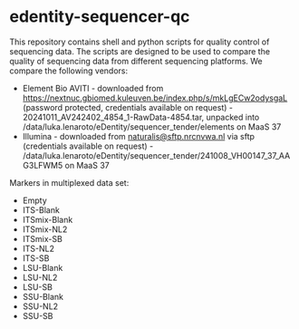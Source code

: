 # edentity-sequencer-qc

This repository contains shell and python scripts for quality control of sequencing data. The scripts are designed to 
be used to compare the quality of sequencing data from different sequencing platforms. We compare the following vendors:

- Element Bio AVITI - downloaded from https://nextnuc.gbiomed.kuleuven.be/index.php/s/mkLgECw2odysgaL (password
  protected, credentials available on request) - 20241011_AV242402_4854_1-RawData-4854.tar, unpacked into 
  /data/luka.lenaroto/eDentity/sequencer_tender/elements on MaaS 37
- Illumina - downloaded from naturalis@sftp.nrcnvwa.nl via sftp (credentials available on request) - 
  /data/luka.lenaroto/eDentity/sequencer_tender/241008_VH00147_37_AAG3LFWM5 on MaaS 37

Markers in multiplexed data set:

- Empty
- ITS-Blank
- ITSmix-Blank
- ITSmix-NL2
- ITSmix-SB
- ITS-NL2
- ITS-SB
- LSU-Blank
- LSU-NL2
- LSU-SB
- SSU-Blank
- SSU-NL2
- SSU-SB
